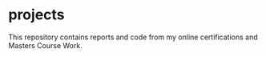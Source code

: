 # projects
This repository contains reports and code from my online certifications and Masters Course Work.

